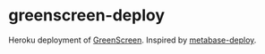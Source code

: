 # greenscreen-deploy
Heroku deployment of [GreenScreen](https://github.com/groupon/greenscreen). Inspired by [metabase-deploy](https://github.com/metabase/metabase-deploy).

